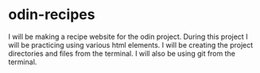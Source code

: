 # odin-recipes
I will be making a recipe website for the odin project. During this project I will be practicing using various html elements. I will be creating the project directories and files from the terminal. I will also be using git from the terminal.